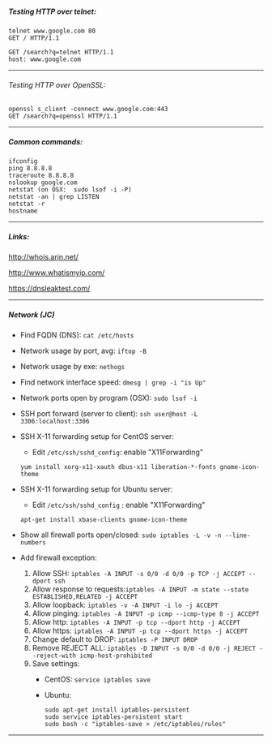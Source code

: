 
##### Testing HTTP over telnet:

```
telnet www.google.com 80
GET / HTTP/1.1

GET /search?q=telnet HTTP/1.1
host: www.google.com
```

---

###### Testing HTTP over OpenSSL:

```
openssl s_client -connect www.google.com:443
GET /search?q=openssl HTTP/1.1
```

---

##### Common commands:

```
ifconfig
ping 8.8.8.8
traceroute 8.8.8.8
nslookup google.com
netstat (on OSX:  sudo lsof -i -P)
netstat -an | grep LISTEN
netstat -r
hostname
```

---

##### Links:

http://whois.arin.net/

http://www.whatismyip.com/

https://dnsleaktest.com/

---

##### Network (JC)

- Find FQDN (DNS): `cat /etc/hosts`

- Network usage by port, avg:	 `iftop -B`

- Network usage by exe: `nethogs`

- Find network interface speed: `dmesg | grep -i "is Up"`

- Network ports open by program (OSX): `sudo lsof -i`

- SSH port forward (server to client): `ssh user@host -L 3306:localhost:3306`

- SSH X-11 forwarding setup for CentOS server: 

	- Edit `/etc/ssh/sshd_config`: enable "X11Forwarding"
	
	```
	yum install xorg-x11-xauth dbus-x11 liberation-*-fonts gnome-icon-theme
	```

- SSH X-11 forwarding setup for Ubuntu server:

	- Edit `/etc/ssh/sshd_config` : enable "X11Forwarding"
	
	```
	apt-get install xbase-clients gnome-icon-theme
	```

- Show all firewall ports open/closed:	`sudo iptables -L -v -n --line-numbers`

- Add firewall exception:

	1. Allow SSH: `iptables -A INPUT -s 0/0 -d 0/0 -p TCP -j ACCEPT --dport ssh`
	2. Allow response to requests:`iptables -A INPUT -m state --state ESTABLISHED,RELATED -j ACCEPT`
	3. Allow loopback: `iptables -v -A INPUT -i lo -j ACCEPT`
	4. Allow pinging: `iptables -A INPUT -p icmp --icmp-type 8 -j ACCEPT`
	5. Allow http: `iptables -A INPUT -p tcp --dport http -j ACCEPT`
	6. Allow https: `iptables -A INPUT -p tcp --dport https -j ACCEPT`
	7. Change default to DROP: `iptables -P INPUT DROP`
	8. Remove REJECT ALL: `iptables -D INPUT -s 0/0 -d 0/0 -j REJECT --reject-with icmp-host-prohibited`
	9. Save settings:
		- CentOS: `service iptables save`
		- Ubuntu: 
		
			```
			sudo apt-get install iptables-persistent
			sudo service iptables-persistent start
			sudo bash -c "iptables-save > /etc/iptables/rules"
			```

---
